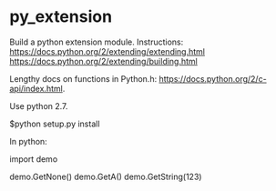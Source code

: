 # py_extension

Build a python extension module. Instructions:
https://docs.python.org/2/extending/extending.html
https://docs.python.org/2/extending/building.html

Lengthy docs on functions in Python.h: https://docs.python.org/2/c-api/index.html.

Use python 2.7.

$python setup.py install

In python:

import demo

demo.GetNone()
demo.GetA()
demo.GetString(123)
